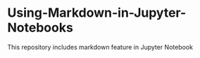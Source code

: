 # Using-Markdown-in-Jupyter-Notebooks
This repository includes markdown feature in Jupyter Notebook
